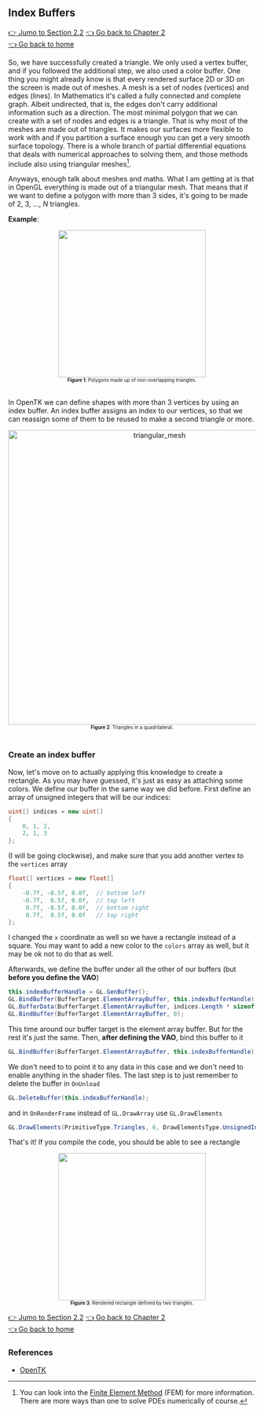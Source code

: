 ## Index Buffers

[:point_right: Jumo to Section 2.2](https://github.com/williamchenjun/CS-OpenTK/blob/main/Chapter%202%20-%20Shaders%20and%20Shapes/Section%202.2%20-%20Coordinate%20Transformation/README.md)
[:point_left: Go back to Chapter 2](https://github.com/williamchenjun/CS-OpenTK/blob/main/Chapter%202%20-%20Shaders%20and%20Shapes/README.md)<br>
[:point_left: Go back to home](https://github.com/williamchenjun/CS-OpenTK)

So, we have successfully created a triangle. We only used a vertex buffer, and if you followed the additional step, we also used a color buffer. One thing you might already know is that every rendered surface 2D or 3D on the screen is made out of meshes. A mesh is a set of nodes (vertices) and edges (lines). In Mathematics it's called a fully connected and complete graph. Albeit undirected, that is, the edges don't carry additional information such as a direction. The most minimal polygon that we can create with a set of nodes and edges is a triangle. That is why most of the meshes are made out of triangles. It makes our surfaces more flexible to work with and if you partition a surface enough you can get a very smooth surface topology. There is a whole branch of partial differential equations that deals with numerical approaches to solving them, and those methods include also using triangular meshes[^1].

Anyways, enough talk about meshes and maths. What I am getting at is that in OpenGL everything is made out of a triangular mesh. That means that if we want to define a polygon with more than 3 sides, it's going to be made of 2, 3, ..., $N$ triangles.

**Example**:

<div align="center">
<img src="https://user-images.githubusercontent.com/79821802/222978762-8f4c89ef-053b-45d7-aaf3-c34e6f4eb921.png" width=300/><br>
<span>
<sup><sub>
<b>Figure 1</b>: Polygons made up of non-overlapping triangles.
</sub></sup>
</span>
</div><br>

In OpenTK we can define shapes with more than 3 vertices by using an index buffer. An index buffer assigns an index to our vertices, so that we can reassign some of them to be reused to make a second triangle or more.

<div align="center">
<img width="600" alt="triangular_mesh" src="https://user-images.githubusercontent.com/79821802/222980841-704feb47-bddc-4e7f-88a4-91ea8b340e0f.png"><br>
<span>
<sup><sub>
<b>Figure 2</b>: Triangles in a quadrilateral.
</sub></sup>
</span>
</div><br>

### Create an index buffer

Now, let's move on to actually applying this knowledge to create a rectangle. As you may have guessed, it's just as easy as attaching some colors. We define our buffer in the same way we did before. First define an array of unsigned integers that will be our indices:

```CS
uint[] indices = new uint[]
{
    0, 1, 2,
    2, 1, 3
};
```
(I will be going clockwise), and make sure that you add another vertex to the `vertices` array

```CS
float[] vertices = new float[]
{
    -0.7f, -0.5f, 0.0f,  // bottom left
    -0.7f,  0.5f, 0.0f,  // top left
     0.7f, -0.5f, 0.0f,  // bottom right
     0.7f,  0.5f, 0.0f   // top right
};
```

I changed the `x` coordinate as well so we have a rectangle instead of a square. You may want to add a new color to the `colors` array as well, but it may be ok not to do that as well.

Afterwards, we define the buffer under all the other of our buffers (but **before you define the VAO**)

```CS
this.indexBufferHandle = GL.GenBuffer();
GL.BindBuffer(BufferTarget.ElementArrayBuffer, this.indexBufferHandle);
GL.BufferData(BufferTarget.ElementArrayBuffer, indices.Length * sizeof(uint), indices, BufferUsageHint.StaticDraw);
GL.BindBuffer(BufferTarget.ElementArrayBuffer, 0);
```

This time around our buffer target is the element array buffer. But for the rest it's just the same. Then, **after defining the VAO**, bind this buffer to it

```CS
GL.BindBuffer(BufferTarget.ElementArrayBuffer, this.indexBufferHandle);
```

We don't need to to point it to any data in this case and we don't need to enable anything in the shader files. The last step is to just remember to delete the buffer in `OnUnload`

```CS
GL.DeleteBuffer(this.indexBufferHandle);
```

and in `OnRenderFrame` instead of `GL.DrawArray` use `GL.DrawElements`

```CS
GL.DrawElements(PrimitiveType.Triangles, 6, DrawElementsType.UnsignedInt, 0);
```

That's it! If you compile the code, you should be able to see a rectangle

<div align="center">
<img src="https://user-images.githubusercontent.com/79821802/222981683-3d865e68-ec11-4d2b-a8b9-6b4e26e52dfc.png" width=300/><br>
<span>
<sup><sub>
<b>Figure 3</b>: Rendered rectangle defined by two triangles.
</sub></sup>
</span>
</div>

[:point_right: Jumo to Section 2.2](https://github.com/williamchenjun/CS-OpenTK/blob/main/Chapter%202%20-%20Shaders%20and%20Shapes/Section%202.2%20-%20Coordinate%20Transformation/README.md)
[:point_left: Go back to Chapter 2](https://github.com/williamchenjun/CS-OpenTK/blob/main/Chapter%202%20-%20Shaders%20and%20Shapes/README.md)<br>
[:point_left: Go back to home](https://github.com/williamchenjun/CS-OpenTK)

### References
- [OpenTK](https://opentk.net/learn/chapter1/3-element-buffer-objects.html)

[^1]: You can look into the [Finite Element Method](https://en.wikipedia.org/wiki/Finite_element_method) (FEM) for more information. There are more ways than one to solve PDEs numerically of course.
